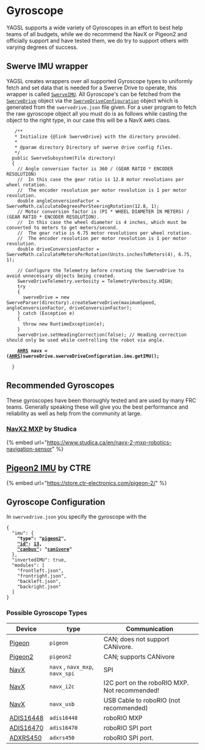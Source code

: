 # Gyroscope

YAGSL supports a wide variety of Gyroscopes in an effort to best help teams of all budgets, while we do recommend the NavX or Pigeon2 and officially support and have tested them, we do try to support others with varying degrees of success.&#x20;

## Swerve IMU wrapper

YAGSL creates wrappers over all supported Gyroscope types to uniformly fetch and set data that is needed for a Swerve Drive to operate, this wrapper is called [`SwerveIMU`](https://broncbotz3481.github.io/YAGSL/swervelib/imu/SwerveIMU.html). All Gyroscope's can be fetched from the [`SwerveDrive`](https://broncbotz3481.github.io/YAGSL/swervelib/SwerveDrive.html#swerveDriveConfiguration) object via the [`SwerveDriveConfiguration`](https://broncbotz3481.github.io/YAGSL/swervelib/parser/SwerveDriveConfiguration.html) object which is generated from the `swervedrive.json` file given. For a user program to fetch the raw gyroscope object all you must do is as follows while casting the object to the right type, in our case this will be a NavX `AHRS` class.

<pre class="language-java"><code class="lang-java">   /**
   * Initialize {@link SwerveDrive} with the directory provided.
   *
   * @param directory Directory of swerve drive config files.
   */
  public SwerveSubsystem(File directory)
  {
    // Angle conversion factor is 360 / (GEAR RATIO * ENCODER RESOLUTION)
    //  In this case the gear ratio is 12.8 motor revolutions per wheel rotation.
    //  The encoder resolution per motor revolution is 1 per motor revolution.
    double angleConversionFactor = SwerveMath.calculateDegreesPerSteeringRotation(12.8, 1);
    // Motor conversion factor is (PI * WHEEL DIAMETER IN METERS) / (GEAR RATIO * ENCODER RESOLUTION).
    //  In this case the wheel diameter is 4 inches, which must be converted to meters to get meters/second.
    //  The gear ratio is 6.75 motor revolutions per wheel rotation.
    //  The encoder resolution per motor revolution is 1 per motor revolution.
    double driveConversionFactor = SwerveMath.calculateMetersPerRotation(Units.inchesToMeters(4), 6.75, 1);

    // Configure the Telemetry before creating the SwerveDrive to avoid unnecessary objects being created.
    SwerveDriveTelemetry.verbosity = TelemetryVerbosity.HIGH;
    try
    {
      swerveDrive = new SwerveParser(directory).createSwerveDrive(maximumSpeed, angleConversionFactor, driveConversionFactor);
    } catch (Exception e)
    {
      throw new RuntimeException(e);
    }
    swerveDrive.setHeadingCorrection(false); // Heading correction should only be used while controlling the robot via angle.

<strong>    <a data-footnote-ref href="#user-content-fn-1">AHRS</a> navx = (<a data-footnote-ref href="#user-content-fn-2">AHRS</a>)swerveDrive.swerveDriveConfiguration.imu.getIMU();
</strong>
  }
</code></pre>

## Recommended Gyroscopes

These gyroscopes have been thoroughly tested and are used by many FRC teams. Generally speaking these will give you the best performance and reliability as well as help from the community at large.

### [NavX2 MXP](gyroscope/navx.md) by Studica

{% embed url="https://www.studica.ca/en/navx-2-mxp-robotics-navigation-sensor" %}

## [Pigeon2 IMU](gyroscope/pigeon2.md) by CTRE

{% embed url="https://store.ctr-electronics.com/pigeon-2/" %}

## Gyroscope Configuration

In `swervedrive.json` you specify the gyroscope with the

<pre class="language-json"><code class="lang-json">{
  "imu": {
<strong>    "type": "<a data-footnote-ref href="#user-content-fn-3">pigeon2</a>",
</strong><strong>    <a data-footnote-ref href="#user-content-fn-4">"id"</a>: <a data-footnote-ref href="#user-content-fn-5">13</a>,
</strong><strong>    <a data-footnote-ref href="#user-content-fn-6">"canbus"</a>: "<a data-footnote-ref href="#user-content-fn-7">canivore</a>"
</strong>  },
  "invertedIMU": true,
  "modules": [
    "frontleft.json",
    "frontright.json",
    "backleft.json",
    "backright.json"
  ]
}
</code></pre>

### Possible Gyroscope Types

| Device                              | type                            | Communication                                 |
| ----------------------------------- | ------------------------------- | --------------------------------------------- |
| [Pigeon](gyroscope/pigeon.md)       | `pigeon`                        | CAN; does not support CANivore.               |
| [Pigeon2](gyroscope/pigeon2.md)     | `pigeon2`                       | CAN; supports CANivore                        |
| [NavX](gyroscope/navx.md)           | `navx` , `navx_mxp`, `navx_spi` | SPI                                           |
| [NavX ](gyroscope/navx.md)          | `navx_i2c`                      | I2C port on the roboRIO MXP. Not recommended! |
| [NavX](gyroscope/navx.md)           | `navx_usb`                      | USB Cable to roboRIO (not recommended)        |
| [ADIS16448](gyroscope/adis16448.md) | `adis16448`                     | roboRIO MXP                                   |
| [ADIS16470](gyroscope/adis16470.md) | `adis16470`                     | roboRIO SPI port                              |
| [ADXRS450](gyroscope/adxrs450.md)   | `adxrs450`                      | roboRIO SPI port.                             |

[^1]: NavX `AHRS` class which is used to represent and communicate with the NavX in Java.

[^2]: Casts java `Object` to `AHRS` class this should be changed to whatever the native class is for your Gyroscope.

[^3]: Selects the `pigeon2` IMU device to instantiate and use.

[^4]: This refers to the CAN ID in this case however it could refer to the AnalogInput of the roboRIO depending on the selected type.

[^5]: CAN ID of the Pigeon 2 is 13

[^6]: The CAN bus is not always used and can be `null` or `""` to select the default (roboRIO) CAN bus which is normally `"rio"`

[^7]: name should match the canivore name if the device is on that CAN bus, else it should be `"rio"` or `null` or `""` to indicate the roboRIO CAN bus.
